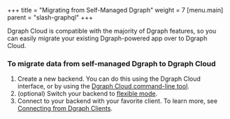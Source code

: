 +++
title = "Migrating from Self-Managed Dgraph"
weight = 7
[menu.main]
    parent = "slash-graphql"
+++

Dgraph Cloud is compatible with the majority of Dgraph features, so you can easily
migrate your existing Dgraph-powered app over to Dgraph Cloud.

### To migrate data from self-managed Dgraph to Dgraph Cloud

1. Create a new backend. You can do this using the Dgraph Cloud interface, or by using the [Dgraph Cloud command-line tool](https://www.npmjs.com/package/slash-graphql).
2. (optional) Switch your backend to [flexible mode](/admin/schema-modes#flexible-mode).
3. Connect to your backend with your favorite client. To learn more, see [Connecting from Dgraph Clients](/advanced-queries#connecting-from-dgraph-clients).
